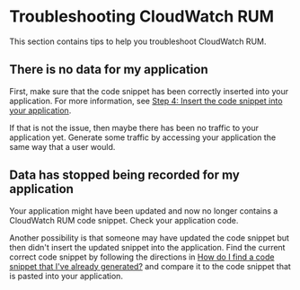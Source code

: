 # Troubleshooting CloudWatch RUM<a name="CloudWatch-RUM-troubleshooting"></a>

This section contains tips to help you troubleshoot CloudWatch RUM\.

## There is no data for my application<a name="CloudWatch-RUM-troubleshooting-nodata"></a>

First, make sure that the code snippet has been correctly inserted into your application\. For more information, see [Step 4: Insert the code snippet into your application](CloudWatch-RUM-get-started-insert-code-snippet.md)\.

If that is not the issue, then maybe there has been no traffic to your application yet\. Generate some traffic by accessing your application the same way that a user would\.

## Data has stopped being recorded for my application<a name="CloudWatch-RUM-troubleshooting-nonewdata"></a>

Your application might have been updated and now no longer contains a CloudWatch RUM code snippet\. Check your application code\.

Another possibility is that someone may have updated the code snippet but then didn't insert the updated snippet into the application\. Find the current correct code snippet by following the directions in [How do I find a code snippet that I've already generated?](CloudWatch-RUM-find-code-snippet.md) and compare it to the code snippet that is pasted into your application\.